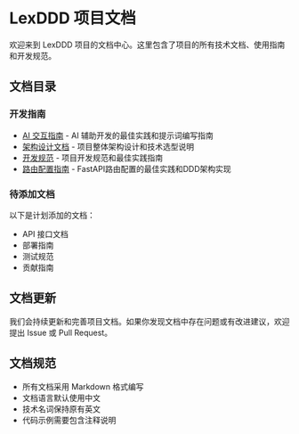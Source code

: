 # LexDDD 项目文档

欢迎来到 LexDDD 项目的文档中心。这里包含了项目的所有技术文档、使用指南和开发规范。

## 文档目录

### 开发指南

- [AI 交互指南](./ai-prompting-guide.md) - AI 辅助开发的最佳实践和提示词编写指南
- [架构设计文档](./architecture-design.md) - 项目整体架构设计和技术选型说明
- [开发规范](./development-guide.md) - 项目开发规范和最佳实践指南
- [路由配置指南](./routing-guide.md) - FastAPI路由配置的最佳实践和DDD架构实现

### 待添加文档

以下是计划添加的文档：

- API 接口文档
- 部署指南
- 测试规范
- 贡献指南

## 文档更新

我们会持续更新和完善项目文档。如果你发现文档中存在问题或有改进建议，欢迎提出 Issue 或 Pull Request。

## 文档规范

- 所有文档采用 Markdown 格式编写
- 文档语言默认使用中文
- 技术名词保持原有英文
- 代码示例需要包含注释说明
